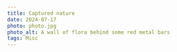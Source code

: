 ```yaml
---
title: Captured nature
date: 2024-07-17
photo: photo.jpg
photo_alt: A wall of flora behind some red metal bars
tags: Misc
---
```

